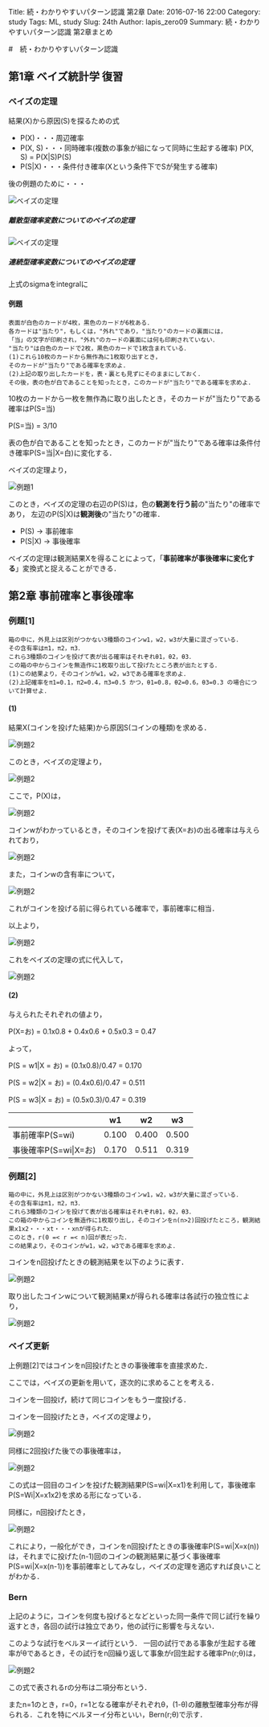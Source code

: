 Title: 続・わかりやすいパターン認識 第2章
Date: 2016-07-16 22:00
Category: study
Tags: ML, study
Slug: 24th
Author: lapis_zero09
Summary: 続・わかりやすいパターン認識 第2章まとめ

#　続・わかりやすいパターン認識

## 第1章 ベイズ統計学 復習

### ベイズの定理

結果(X)から原因(S)を探るための式

- P(X)・・・周辺確率
- P(X, S)・・・同時確率(複数の事象が組になって同時に生起する確率) P(X, S) = P(X|S)P(S)
- P(S|X)・・・条件付き確率(Xという条件下でSが発生する確率)

後の例題のために・・・

![ベイズの定理](./img/24th-2.png)

<!-- \begin{eqnarray*}
  P(X) & = & \sum_{S}P(X,S)\\
  P(X, S) & = & P(X|S)P(S)\\
\mbox{よって，}\\
  P(X) & = & \sum_{S}P(X|S)P(S)
\end{eqnarray*} -->


##### 離散型確率変数についてのベイズの定理

![ベイズの定理](./img/24th-1.png)

<!-- \begin{eqnarray*}
  P(S|X) & = & \frac{P(X, S)}{P(X)}\\
         & = & \frac{P(X|S)}{P(X)}P(S)\\
         & = & \frac{P(X|S)}{\sum_{S}P(S)P(X|S)}P(S)\\
\end{eqnarray*} -->

##### 連続型確率変数についてのベイズの定理

上式のsigmaをintegralに

#### 例題

```
表面が白色のカードが4枚，黒色のカードが6枚ある．
各カードは"当たり"，もしくは，"外れ"であり，"当たり"のカードの裏面には，
「当」の文字が印刷され，"外れ"のカードの裏面には何も印刷されていない．
"当たり"は白色のカードで2枚，黒色のカードで1枚含まれている．
(1)これら10枚のカードから無作為に1枚取り出すとき，
そのカードが"当たり"である確率を求めよ．
(2)上記の取り出したカードを，表・裏とも見ずにそのままにしておく．
その後，表の色が白であることを知ったとき，このカードが"当たり"である確率を求めよ．
```

10枚のカードから一枚を無作為に取り出したとき，そのカードが"当たり"である確率はP(S=当)

P(S=当) = 3/10

表の色が白であることを知ったとき，このカードが"当たり"である確率は条件付き確率P(S=当|X=白)に変化する．

ベイズの定理より，

![例題1](./img/24th-ex1.png)

<!-- \begin{eqnarray*}
  P(S = \mbox{当}|X = \mbox{白}) & = & \frac{P(X = \mbox{白}|S = \mbox{当})P(S = \mbox{当})}{\sum_{S = \{\mbox{当，外}\}}P(S)P(X = \mbox{白}|S)}\\
         & = & \frac{P(X = \mbox{白}|S = \mbox{当})P(S = \mbox{当})}{P(S = \mbox{当})P(X = \mbox{白}|S = \mbox{当}) + P(S = \mbox{外})P(X = \mbox{白}|S = \mbox{外})}\\
         & = & \frac{(2/3) (3/10)}{(3/10) (2/3) + (7/10) (2/7)}\\
         & = & 1/2
\end{eqnarray*} -->


このとき，ベイズの定理の右辺のP(S)は，色の**観測を行う前**の"当たり"の確率であり，
左辺のP(S|X)は**観測後**の"当たり"の確率．

- P(S) -> 事前確率
- P(S|X) -> 事後確率

ベイズの定理は観測結果Xを得ることによって，「**事前確率が事後確率に変化する**」変換式と捉えることができる．



## 第2章 事前確率と事後確率

### 例題[1]

```
箱の中に，外見上は区別がつかない3種類のコインw1，w2，w3が大量に混ざっている．
その含有率はπ1，π2，π3．
これら3種類のコインを投げて表が出る確率はそれぞれθ1，θ2，θ3．
この箱の中からコインを無造作に1枚取り出して投げたところ表が出たとする．
(1)この結果より，そのコインがw1，w2，w3である確率を求めよ．
(2)上記確率をπ1=0.1，π2=0.4，π3=0.5 かつ，θ1=0.8，θ2=0.6，θ3=0.3 の場合について計算せよ．
```

#### (1)

結果X(コインを投げた結果)から原因S(コインの種類)を求める．

![例題2](./img/24th-ex2.png)

<!-- \begin{eqnarray*}
X & = &
\begin{cases}
\mbox{お} & \mbox{コインが表のとき}\\
\mbox{う} &  \mbox{コインが裏のとき}
\end{cases}\\
S & = & w_i \ \  (i=1,2,3)
\end{eqnarray*} -->

このとき，ベイズの定理より，

![例題2](./img/24th-ex3.png)

ここで，P(X)は，

![例題2](./img/24th-ex4.png)

<!-- \begin{eqnarray*}
%  P(S = w_i|X) & = & \frac{P(X|S = w_i)}{P(X)}P(S = w_i) \ \  (i=1,2,3)\\
  P(X) & = & \sum_{i = 1}^{3}P(S = w_i)P(X|S = w_i) \ \  \mbox{(X = お，う)}\\
\end{eqnarray*} -->

コインwがわかっているとき，そのコインを投げて表(X=お)の出る確率は与えられており，

![例題2](./img/24th-ex5.png)

<!-- \begin{eqnarray*}
  P(X = \mbox{お}|S = w_i) & = & \theta _i \ \  (i=1,2,3)\\
  P(X = \mbox{う}|S = w_i) & = & 1 - \theta _i \ \  (i=1,2,3)\\
\end{eqnarray*} -->

また，コインwの含有率について，

![例題2](./img/24th-ex6.png)

<!-- \begin{eqnarray*}
  P(S = w_i) & = & \pi _i \ \  (i=1,2,3)
\end{eqnarray*} -->

これがコインを投げる前に得られている確率で，事前確率に相当．

以上より，

![例題2](./img/24th-ex7.png)

<!-- \begin{eqnarray*}
  P(X = \mbox{お}) & = & \sum_{i = 1}^{3}P(S = w_i)P(X = \mbox{お}|S = w_i)\\
                  & = & \sum_{i = 1}^{3} \pi _i \theta _i
\end{eqnarray*} -->

これをベイズの定理の式に代入して，

![例題2](./img/24th-ex8.png)

<!-- \begin{eqnarray*}
  P(S = w_i|X = \mbox{お}) & = & \frac{P(X = \mbox{お}|S = w_i)}{P(X = \mbox{お})}P(S = w_i)\\
  & = & \frac{\pi _i \theta _i}{\sum_{j = 1}^{3} \pi _j \theta _j} \ \  (i=1,2,3)\\
\end{eqnarray*} -->


#### (2)

与えられたそれぞれの値より，

P(X=お) = 0.1x0.8 + 0.4x0.6 + 0.5x0.3 = 0.47

よって，

P(S = w1|X = お) = (0.1x0.8)/0.47 = 0.170

P(S = w2|X = お) = (0.4x0.6)/0.47 = 0.511

P(S = w3|X = お) = (0.5x0.3)/0.47 = 0.319



|               | w1  | w2 | w3 |
| ------------- |:----:| :----: | :----:|
| 事前確率P(S=wi)      | 0.100 |0.400 | 0.500 |
| 事後確率P(S=wi&#124;X=お) | 0.170 | 0.511 | 0.319 |



### 例題[2]

```
箱の中に，外見上は区別がつかない3種類のコインw1，w2，w3が大量に混ざっている．
その含有率はπ1，π2，π3．
これら3種類のコインを投げて表が出る確率はそれぞれθ1，θ2，θ3．
この箱の中からコインを無造作に1枚取り出し，そのコインをn(n>2)回投げたところ，観測結果x1x2・・・xt・・・xnが得られた．
このとき，r(0 =< r =< n)回が表だった．
この結果より，そのコインがw1，w2，w3である確率を求めよ．
```

コインをn回投げたときの観測結果を以下のように表す．


![例題2](./img/24th-ex9.png)


<!-- \begin{eqnarray*}
  x^{(n)} & = & x_1x_2\cdots x_t\cdots x_n\\
  x_t & \in & \{\mbox{お，う}\} \ \  (t = 1,2,\cdots, n)
\end{eqnarray*} -->

取り出したコインwについて観測結果xが得られる確率は各試行の独立性により，

![例題2](./img/24th-ex10.png)

<!--
\begin{eqnarray*}
  P(X = x^{(n)}|S = w_i) & = & P(X=x_1|S=w_i)P(X=x_2|S=w_i)\cdots  P(X=x_n|S=w_i)\\
  & = & {\theta _i}^{r}{(1 - \theta _i)}^{n-r}\\
\mbox{よって，}\\
  P(x^{(n)}) & = & \sum_{i = 1}^{3}P(S = w_i)P(X = x^{(n)}|S = w_i)\\
                  & = & \sum_{i = 1}^{3} \pi _i {\theta _i}^{r}{(1 - \theta _i)}^{n-r}\\
\mbox{ベイズの定理より，}\\
  P(S = w_i|X = x^{(n)}) & = & \frac{P(X = x^{(n)}|S = w_i)}{P(X = x^{(n)})}P(S = w_i)\\
  & = & \frac{\pi _i {\theta _i}^{r}{(1 - \theta _i)}^{n-r}}{\sum_{j = 1}^{3} \pi _j {\theta _j}^{r}{(1 - \theta _j)}^{n-r}
} \ \  (i=1,2,3)\\
\end{eqnarray*} -->


### ベイズ更新

上例題[2]ではコインをn回投げたときの事後確率を直接求めた．

ここでは，ベイズの更新を用いて，逐次的に求めることを考える．


コインを一回投げ，続けて同じコインをもう一度投げる．

コインを一回投げたとき，ベイズの定理より，

![例題2](./img/24th-ex11.png)

<!-- \begin{eqnarray*}
  P(S = w_i|X = x_1) & = & \frac{P(X = x_1|S = w_i)}{P(X = x_1)}P(S = w_i)\\
  & = & \frac{P(X = x_1|S = w_i)P(S = w_i)}{\sum_{j = 1}^{3} P(S = w_i)P(X = x_1|S = w_i)} \ \  (i=1,2,3)
\end{eqnarray*} -->

同様に2回投げた後での事後確率は，

![例題2](./img/24th-ex12.png)

<!-- \begin{eqnarray}
  P(S = w_i|X = x_1x_2) & = & \frac{P(X = x_1x_2|S = w_i)}{P(X = x_1x_2)}P(S = w_i) \nonumber \\
  & = & \frac{P(X = x_1x_2|S = w_i)P(S = w_i)}{\sum_{j = 1}^{3} P(S = w_j)P(X = x_1x_2|S = w_j)} \nonumber \\
\\
\mbox{各試行の独立性より，}\nonumber\\
  P(X = x_1x_2|S = w_i) & = & P(X = x_1|S = w_i)P(X = x_2|S = w_i) \nonumber \\
\\
\mbox{コインを一回投げたときのベイズの定理から，}\nonumber \\
  P(S = w_i|X = x_1) & = & \frac{P(X = x_1|S = w_i)}{P(X = x_1)}P(S = w_i) \nonumber \\
  P(S = w_i|X = x_1)P(X = x_1) & = & P(X = x_1|S = w_i)P(S = w_i)\\
\mbox{(2)を(1)に代入}\nonumber \\
(1) & = & \frac{P(X = x_1|S = w_i)P(X = x_2|S = w_i)P(S = w_i)}{\sum_{j = 1}^{3} P(S = w_j)P(X = x_1|S = w_j)P(X = x_2|S = w_j)} \nonumber\\
\\
\mbox{(3)を(4)に代入}\nonumber \\
(4) & = & \frac{P(X = x_1)P(S = w_i|X = x_1)P(X = x_2|S = w_i)}{P(X = x_1)\sum_{j = 1}^{3} P(S = w_j|X = x_1)P(X = x_2|S = w_j)} \nonumber \\
    & = & \frac{P(X = x_2|S = w_i)P(S = w_i|X = x_1)}{\sum_{j = 1}^{3} P(S = w_j|X = x_1)P(X = x_2|S = w_j)} \nonumber
\end{eqnarray} -->

この式は一回目のコインを投げた観測結果P(S=wi|X=x1)を利用して，事後確率P(S=Wi|X=x1x2)を求める形になっている．

同様に，n回投げたとき，

![例題2](./img/24th-ex13.png)

<!-- \begin{eqnarray*}
  P(S = w_i|X = x^{(n)}) & = & \frac{P(X = x^{(n)}|S = w_i)}{P(X = x^{(n)})}P(S = w_i)\\
  & = & \frac{P(X = x^{(n)}|S = w_i)P(S = w_i)}{\sum_{j = 1}^{3} P(S = w_j)P(X = x^{(n)}|S = w_j)}\\
\\
\mbox{各試行の独立性より，}\\
  P(X = x^{(n)}|S = w_i) & = & P(X = x_n|S = w_i)P(X = x^{(n-1)}|S = w_i)\\
\\
\mbox{コインを(n-1)回投げたときのベイズの定理から，}\\
  P(S = w_i|X = x^{(n-1)}) & = & \frac{P(X = x^{(n-1)}|S = w_i)}{P(X = x^{(n-1)})}P(S = w_i)\\
  P(S = w_i|X = x^{(n-1)})P(X = x^{(n-1)}) & = & P(X = x^{(n-1)}|S = w_i)P(S = w_i)\\
\mbox{よって，}\\
 P(S = w_i|X = x^{(n)}) & = & \frac{P(x^{(n-1)})P(w_i|x^{(n-1)})P(x_n|w_i)}{P(x^{(n-1)})\sum_{j = 1}^{3} P(w_j|x^{(n-1)})P(x_n|w_j)}\\
    & = & \frac{P(X = x_n|S = w_i)P(S = w_i|X = x^{(n-1)})}{\sum_{j = 1}^{3} P(S = w_j|X = x^{(n-1)})P(X = x_n|S = w_j)}
\end{eqnarray*} -->

これにより，一般化ができ，コインをn回投げたときの事後確率P(S=wi|X=x(n))は，それまでに投げた(n-1)回のコインの観測結果に基づく事後確率P(S=wi|X=x(n-1))を事前確率としてみなし，ベイズの定理を適応すれば良いことがわかる．



### Bern

上記のように，コインを何度も投げるとなどといった同一条件で同じ試行を繰り返すとき，各回の試行は独立であり，他の試行に影響を与えない．

このような試行をベルヌーイ試行という．
一回の試行である事象が生起する確率がθであるとき，その試行をn回繰り返して事象がr回生起する確率Pn(r;θ)は，

![例題2](./img/24th-ex14.png)

<!-- \begin{eqnarray*}
  P_n(r;\theta) & = & _nC_r\theta ^r(1 - \theta)^{n-r}
\end{eqnarray*} -->

この式で表されるrの分布は二項分布という．

またn=1のとき，r=0，r=1となる確率がそれぞれθ，(1-θ)の離散型確率分布が得られる．これを特にベルヌーイ分布といい，Bern(r;θ)で示す．
